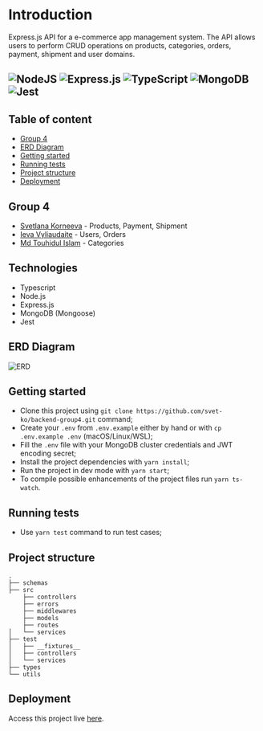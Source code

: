 # Introduction

Express.js API for a e-commerce app management system.
The API allows users to perform CRUD operations on products, categories, orders, payment, shipment and user domains.

![NodeJS](https://img.shields.io/badge/node.js-6DA55F?style=for-the-badge&logo=node.js&logoColor=white)
![Express.js](https://img.shields.io/badge/express.js-%23404d59.svg?style=for-the-badge&logo=express&logoColor=%2361DAFB)
![TypeScript](https://img.shields.io/badge/typescript-%23007ACC.svg?style=for-the-badge&logo=typescript&logoColor=white)
![MongoDB](https://img.shields.io/badge/MongoDB-%234ea94b.svg?style=for-the-badge&logo=mongodb&logoColor=white)
![Jest](https://img.shields.io/badge/-jest-%23C21325?style=for-the-badge&logo=jest&logoColor=white)
---

## Table of content

- [Group 4](#group-4)
- [ERD Diagram](#erd-diagram)
- [Getting started](#getting-started)
- [Running tests](#running-tests)
- [Project structure](#project-structure)
- [Deployment](#deployment)

## Group 4

- [Svetlana Korneeva](https://github.com/svet-ko) - Products, Payment, Shipment
- [Ieva Vyliaudaite](https://github.com/microieva) - Users, Orders
- [Md Touhidul Islam](https://github.com/mdtouhidulislam136) - Categories

## Technologies

- Typescript
- Node.js
- Express.js
- MongoDB (Mongoose)
- Jest

## ERD Diagram

![ERD](https://drive.google.com/uc?export=view&id=1jjeSr0bQ7g-a4xA-V-YK421qKErqz5QB)

## Getting started

- Clone this project using `git clone https://github.com/svet-ko/backend-group4.git` command;
- Create your `.env` from `.env.example` either by hand or with `cp .env.example .env` (macOS/Linux/WSL);
- Fill the `.env` file with your MongoDB cluster credentials and JWT encoding secret;
- Install the project dependencies with `yarn install`;
- Run the project in dev mode with `yarn start`;
- To compile possible enhancements of the project files run `yarn ts-watch`.

## Running tests

- Use `yarn test` command to run test cases;

## Project structure

```
.
├── schemas
├── src
    ├── controllers
    ├── errors
    ├── middlewares
    ├── models
    ├── routes
│   └── services
├── test
│   ├── __fixtures__
│   ├── controllers
│   └── services
├── types
└── utils
```

## Deployment

Access this project live [here](https://e-commerce-svet-ko.onrender.com/api/v1).
